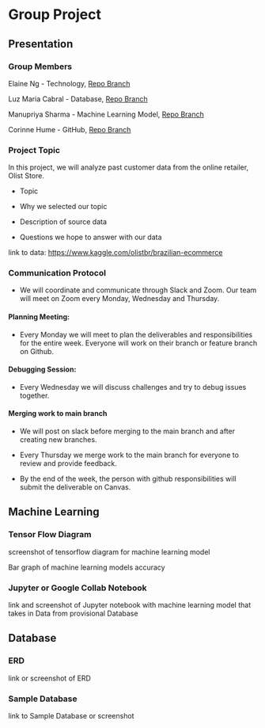 # Group Project


## Presentation


### Group Members


Elaine Ng - Technology, [Repo Branch](https://github.com/cmhume/eCommerce_Business_Trends/tree/Elaine) 


Luz Maria Cabral - Database, [Repo Branch](https://github.com/cmhume/eCommerce_Business_Trends/tree/Luz)


Manupriya Sharma - Machine Learning Model, [Repo Branch](https://github.com/cmhume/eCommerce_Business_Trends/tree/Manupriya)


Corinne Hume - GitHub, [Repo Branch](https://github.com/cmhume/eCommerce_Business_Trends/tree/readme_wk1)


### Project Topic


In this project, we will analyze past customer data from the online retailer, Olist Store.

* Topic 


* Why we selected our topic


* Description of source data


* Questions we hope to answer with our data


link to data: https://www.kaggle.com/olistbr/brazilian-ecommerce


### Communication Protocol


* We will coordinate and communicate through Slack and Zoom. Our team will meet on Zoom every Monday, Wednesday and Thursday. 


#### Planning Meeting:


* Every Monday we will meet to plan the deliverables and responsibilities for the entire week. Everyone will work on their branch or feature branch on Github.


#### Debugging Session:


* Every Wednesday we will discuss challenges and try to debug issues together.


#### Merging work to main branch


* We will post on slack before merging to the main branch and after creating new branches.


* Every Thursday we merge work to the main branch for everyone to review and provide feedback. 


* By the end of the week, the person with github responsibilities will submit the deliverable on Canvas.  


## Machine Learning


### Tensor Flow Diagram


screenshot of tensorflow diagram for machine learning model


Bar graph of machine learning models accuracy


### Jupyter or Google Collab Notebook


link and screenshot of Jupyter notebook with machine learning model that takes in Data from provisional Database


## Database


### ERD


link or screenshot of ERD


### Sample Database


link to Sample Database or screenshot
